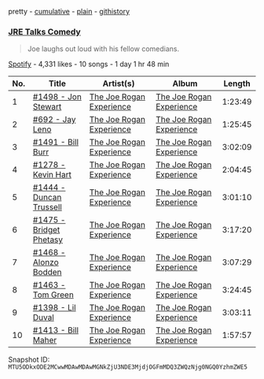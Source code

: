 pretty - [cumulative](/playlists/cumulative/37i9dQZF1DX0FpedkNl6M0.md) - [plain](/playlists/plain/37i9dQZF1DX0FpedkNl6M0) - [githistory](https://github.githistory.xyz/mackorone/spotify-playlist-archive/blob/main/playlists/plain/37i9dQZF1DX0FpedkNl6M0)

### [JRE Talks Comedy](https://open.spotify.com/playlist/37i9dQZF1DX0FpedkNl6M0)

> Joe laughs out loud with his fellow comedians.

[Spotify](https://open.spotify.com/user/spotify) - 4,331 likes - 10 songs - 1 day 1 hr 48 min

| No. | Title | Artist(s) | Album | Length |
|---|---|---|---|---|
| 1 | [\#1498 \- Jon Stewart](https://open.spotify.com/episode/6oliztzBe7AEO3y6az1FMY) | [The Joe Rogan Experience](https://open.spotify.com/show/4rOoJ6Egrf8K2IrywzwOMk) | [The Joe Rogan Experience](https://open.spotify.com/show/4rOoJ6Egrf8K2IrywzwOMk) | 1:23:49 |
| 2 | [\#692 \- Jay Leno](https://open.spotify.com/episode/1IUog2Ao0k7pcyu8DQc9nK) | [The Joe Rogan Experience](https://open.spotify.com/show/4rOoJ6Egrf8K2IrywzwOMk) | [The Joe Rogan Experience](https://open.spotify.com/show/4rOoJ6Egrf8K2IrywzwOMk) | 1:25:45 |
| 3 | [\#1491 \- Bill Burr](https://open.spotify.com/episode/3pV1PEGGZHMM8LXLBZT2pL) | [The Joe Rogan Experience](https://open.spotify.com/show/4rOoJ6Egrf8K2IrywzwOMk) | [The Joe Rogan Experience](https://open.spotify.com/show/4rOoJ6Egrf8K2IrywzwOMk) | 3:02:09 |
| 4 | [\#1278 \- Kevin Hart](https://open.spotify.com/episode/4VS7V8BOKfRgnQcd75tC2c) | [The Joe Rogan Experience](https://open.spotify.com/show/4rOoJ6Egrf8K2IrywzwOMk) | [The Joe Rogan Experience](https://open.spotify.com/show/4rOoJ6Egrf8K2IrywzwOMk) | 2:04:45 |
| 5 | [\#1444 \- Duncan Trussell](https://open.spotify.com/episode/5e3835EgjWPQqw14l6WKNM) | [The Joe Rogan Experience](https://open.spotify.com/show/4rOoJ6Egrf8K2IrywzwOMk) | [The Joe Rogan Experience](https://open.spotify.com/show/4rOoJ6Egrf8K2IrywzwOMk) | 3:01:10 |
| 6 | [\#1475 \- Bridget Phetasy](https://open.spotify.com/episode/0ToPccuUB4fBZ2cAbn74O7) | [The Joe Rogan Experience](https://open.spotify.com/show/4rOoJ6Egrf8K2IrywzwOMk) | [The Joe Rogan Experience](https://open.spotify.com/show/4rOoJ6Egrf8K2IrywzwOMk) | 3:17:20 |
| 7 | [\#1468 \- Alonzo Bodden](https://open.spotify.com/episode/3az3AOvlCiHh07G6h3WcJ6) | [The Joe Rogan Experience](https://open.spotify.com/show/4rOoJ6Egrf8K2IrywzwOMk) | [The Joe Rogan Experience](https://open.spotify.com/show/4rOoJ6Egrf8K2IrywzwOMk) | 3:07:29 |
| 8 | [\#1463 \- Tom Green](https://open.spotify.com/episode/4XKcPK1twAopuT3vmFnial) | [The Joe Rogan Experience](https://open.spotify.com/show/4rOoJ6Egrf8K2IrywzwOMk) | [The Joe Rogan Experience](https://open.spotify.com/show/4rOoJ6Egrf8K2IrywzwOMk) | 3:24:45 |
| 9 | [\#1398 \- Lil Duval](https://open.spotify.com/episode/1mIcV9hRNxftBReioVI7aY) | [The Joe Rogan Experience](https://open.spotify.com/show/4rOoJ6Egrf8K2IrywzwOMk) | [The Joe Rogan Experience](https://open.spotify.com/show/4rOoJ6Egrf8K2IrywzwOMk) | 3:03:11 |
| 10 | [\#1413 \- Bill Maher](https://open.spotify.com/episode/14K1V9u7GfJ48WabqeCMs5) | [The Joe Rogan Experience](https://open.spotify.com/show/4rOoJ6Egrf8K2IrywzwOMk) | [The Joe Rogan Experience](https://open.spotify.com/show/4rOoJ6Egrf8K2IrywzwOMk) | 1:57:57 |

Snapshot ID: `MTU5ODkxODE2MCwwMDAwMDAwMGNkZjU3NDE3MjdjOGFmMDQ3ZWQzNjg0NGQ0YzhmZWE5`
